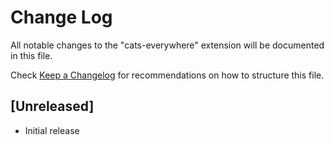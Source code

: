 # Change Log

All notable changes to the "cats-everywhere" extension will be documented in this file.

Check [Keep a Changelog](http://keepachangelog.com/) for recommendations on how to structure this file.

## [Unreleased]

- Initial release